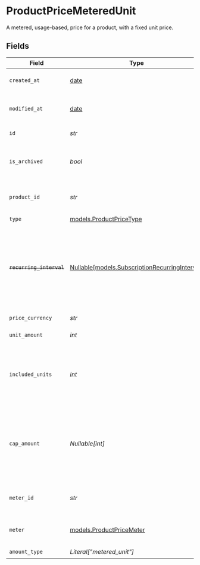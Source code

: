 # ProductPriceMeteredUnit

A metered, usage-based, price for a product, with a fixed unit price.


## Fields

| Field                                                                                                                   | Type                                                                                                                    | Required                                                                                                                | Description                                                                                                             |
| ----------------------------------------------------------------------------------------------------------------------- | ----------------------------------------------------------------------------------------------------------------------- | ----------------------------------------------------------------------------------------------------------------------- | ----------------------------------------------------------------------------------------------------------------------- |
| `created_at`                                                                                                            | [date](https://docs.python.org/3/library/datetime.html#date-objects)                                                    | :heavy_check_mark:                                                                                                      | Creation timestamp of the object.                                                                                       |
| `modified_at`                                                                                                           | [date](https://docs.python.org/3/library/datetime.html#date-objects)                                                    | :heavy_check_mark:                                                                                                      | Last modification timestamp of the object.                                                                              |
| `id`                                                                                                                    | *str*                                                                                                                   | :heavy_check_mark:                                                                                                      | The ID of the price.                                                                                                    |
| `is_archived`                                                                                                           | *bool*                                                                                                                  | :heavy_check_mark:                                                                                                      | Whether the price is archived and no longer available.                                                                  |
| `product_id`                                                                                                            | *str*                                                                                                                   | :heavy_check_mark:                                                                                                      | The ID of the product owning the price.                                                                                 |
| `type`                                                                                                                  | [models.ProductPriceType](../models/productpricetype.md)                                                                | :heavy_check_mark:                                                                                                      | N/A                                                                                                                     |
| ~~`recurring_interval`~~                                                                                                | [Nullable[models.SubscriptionRecurringInterval]](../models/subscriptionrecurringinterval.md)                            | :heavy_check_mark:                                                                                                      | : warning: ** DEPRECATED **: This will be removed in a future release, please migrate away from it as soon as possible. |
| `price_currency`                                                                                                        | *str*                                                                                                                   | :heavy_check_mark:                                                                                                      | The currency.                                                                                                           |
| `unit_amount`                                                                                                           | *int*                                                                                                                   | :heavy_check_mark:                                                                                                      | The price per unit in cents.                                                                                            |
| `included_units`                                                                                                        | *int*                                                                                                                   | :heavy_check_mark:                                                                                                      | The number of units included in the price. They will be deducted from the total.                                        |
| `cap_amount`                                                                                                            | *Nullable[int]*                                                                                                         | :heavy_check_mark:                                                                                                      | The maximum amount in cents that can be charged, regardless of the number of units consumed.                            |
| `meter_id`                                                                                                              | *str*                                                                                                                   | :heavy_check_mark:                                                                                                      | The ID of the meter associated to the price.                                                                            |
| `meter`                                                                                                                 | [models.ProductPriceMeter](../models/productpricemeter.md)                                                              | :heavy_check_mark:                                                                                                      | A meter associated to a metered price.                                                                                  |
| `amount_type`                                                                                                           | *Literal["metered_unit"]*                                                                                               | :heavy_check_mark:                                                                                                      | N/A                                                                                                                     |